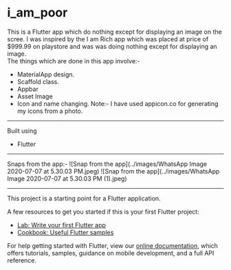 # i_am_poor

This is a Flutter app which do nothing except for displaying an image on the scree. I was inspired by the I am Rich app which was placed at price of $999.99 on playstore and was was doing nothing except for displaying an image.<br>
The things which are done in this app involve:-
* MaterialApp design.
* Scaffold class.
* Appbar
* Asset Image
* Icon and name changing.
Note:- I have used appicon.co for generating my icons from a photo.

___
Built using
* Flutter
___
Snaps from the app:-
![Snap from the app](../images/WhatsApp Image 2020-07-07 at 5.30.03 PM.jpeg)
![Snap from the app](../images/WhatsApp Image 2020-07-07 at 5.30.03 PM (1).jpeg)


___
This project is a starting point for a Flutter application.

A few resources to get you started if this is your first Flutter project:

- [Lab: Write your first Flutter app](https://flutter.dev/docs/get-started/codelab)
- [Cookbook: Useful Flutter samples](https://flutter.dev/docs/cookbook)

For help getting started with Flutter, view our
[online documentation](https://flutter.dev/docs), which offers tutorials,
samples, guidance on mobile development, and a full API reference.
